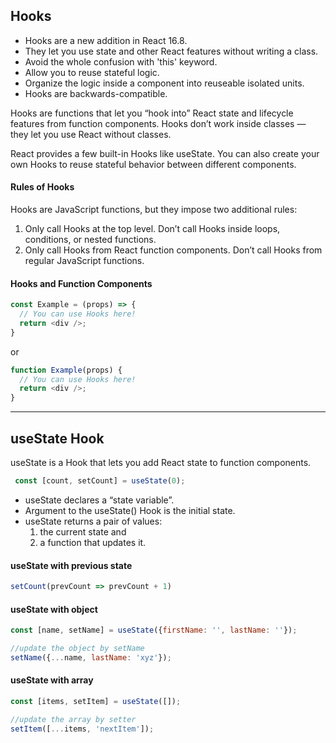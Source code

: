 ## Hooks

* Hooks are a new addition in React 16.8. 
* They let you use state and other React features without writing a class.
* Avoid the whole confusion with 'this' keyword.
* Allow you to reuse stateful logic.
* Organize the logic inside a component into reuseable isolated units.
* Hooks are backwards-compatible. 
  
Hooks are functions that let you “hook into” React state and lifecycle features from function components. Hooks don’t work inside classes — they let you use React without classes. 

React provides a few built-in Hooks like useState. You can also create your own Hooks to reuse stateful behavior between different components. 

#### Rules of Hooks
Hooks are JavaScript functions, but they impose two additional rules:
1. Only call Hooks at the top level. Don’t call Hooks inside loops, conditions, or nested functions.
2. Only call Hooks from React function components. Don’t call Hooks from regular JavaScript functions.

#### Hooks and Function Components
```js
const Example = (props) => {
  // You can use Hooks here!
  return <div />;
}
```
or
```js
function Example(props) {
  // You can use Hooks here!
  return <div />;
}
```

---

## useState Hook

useState is a Hook that lets you add React state to function components.

```js
 const [count, setCount] = useState(0);
 ```
* useState declares a “state variable”.
* Argument to the useState() Hook is the initial state.
* useState returns a pair of values:  
  1. the current state and
  2. a function that updates it.

#### useState with previous state
```js 
setCount(prevCount => prevCount + 1)
```

#### useState with object
```js 
const [name, setName] = useState({firstName: '', lastName: ''});

//update the object by setName
setName({...name, lastName: 'xyz'});
```

#### useState with array
```js 
const [items, setItem] = useState([]);

//update the array by setter
setItem([...items, 'nextItem']);
```
